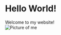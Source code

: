 # Hello World!
Welcome to my website!  
![Picture of me](Walker-Stephens/walker-stephens.github.io/formal_picture.jpg)
